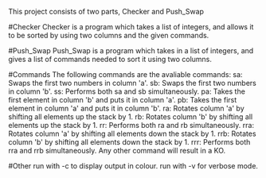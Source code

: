 This project consists of two parts, Checker and Push_Swap

#Checker
Checker is a program which takes a list of integers,
and allows it to be sorted by using two columns and the given commands.

#Push_Swap
Push_Swap is a program which takes in a list of integers,
and gives a list of commands needed to sort it using two columns.

#Commands
The following commands are the avaliable commands:
sa: Swaps the first two numbers in column 'a'.
sb: Swaps the first two numbers in column 'b'.
ss: Performs both sa and sb simultaneously.
pa: Takes the first element in column 'b' and puts it in column 'a'.
pb: Takes the first element in column 'a' and puts it in column 'b'.
ra: Rotates column 'a' by shifting all elements up the stack by 1.
rb: Rotates column 'b' by shifting all elements up the stack by 1.
rr: Performs both ra and rb simultaneously.
rra: Rotates column 'a' by shifting all elements down the stack by 1.
rrb: Rotates column 'b' by shifting all elements down the stack by 1.
rrr: Performs both rra and rrb simultaneously.
Any other command will result in a KO.

#Other
run with -c to display output in colour.
run with -v for verbose mode.